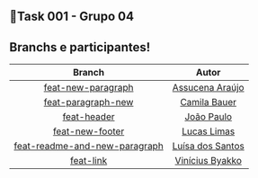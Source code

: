 ## :rocket:Task 001 - Grupo 04

## Branchs e participantes!

| Branch | Autor |
| :-: | :-: |
| [feat-new-paragraph](https://github.com/Luh-Santos/task001-grupo04/tree/feat-new-paragraph) | [Assucena Araújo](https://github.com/AssucenaSaldanhaa) |
| [feat-paragraph-new](https://github.com/Luh-Santos/task001-grupo04/tree/feat-paragraph-new) | [Camila Bauer](https://github.com/CamilaBauer) |
| [feat-header](https://github.com/Luh-Santos/task001-grupo04/tree/feat-header) | [João Paulo](https://github.com/bonetticrvg) |
| [feat-new-footer](https://github.com/Luh-Santos/task001-grupo04/tree/feat-new-footer) | [Lucas Limas](https://github.com/lucasbernardodev) |
| [feat-readme-and-new-paragraph](https://github.com/Luh-Santos/task001-grupo04/tree/feat-readme-and-new-paragraph) | [Luísa dos Santos](https://github.com/Luh-Santos) |
| [feat-link](https://github.com/Luh-Santos/task001-grupo04/tree/feat-link) | [Vinícius Byakko](https://github.com/Vinicius-Oliveira-Bk) |

